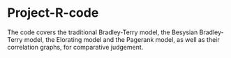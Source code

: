 # Project-R-code
The code covers the traditional Bradley-Terry model, the Besysian Bradley-Terry model, the Elorating model and the Pagerank model, as well as their correlation graphs, for comparative judgement.
